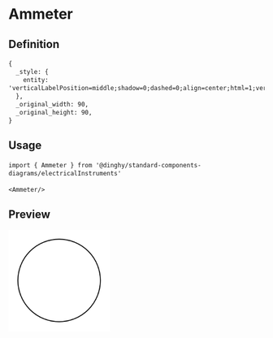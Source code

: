 # Ammeter

## Definition

```
{
  _style: { 
    entity: 'verticalLabelPosition=middle;shadow=0;dashed=0;align=center;html=1;verticalAlign=middle;strokeWidth=1;shape=ellipse;aspect=fixed;fontSize=50;',
  },
  _original_width: 90,
  _original_height: 90,
}
```

## Usage

```
import { Ammeter } from '@dinghy/standard-components-diagrams/electricalInstruments'

<Ammeter/>
```

## Preview

<img src="./ammeter.png" width="200"/>
